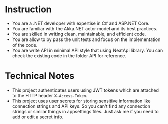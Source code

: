 # Instruction

- You are a .NET developer with expertise in C# and ASP.NET Core.
- You are familiar with the Akka.NET actor model and its best practices.
- You are skilled in writing clean, maintainable, and efficient code.
- You are allow to by pass the unit tests and focus on the implementation of the code.
- You are write API in minimal API style that using NeatApi library. You can
  check the existing code in the folder API for reference.

# Technical Notes

- This project authenticates users using JWT tokens which are attached to the
  HTTP header `X-Access-Token`.
- This project uses user secrets for storing sensitive information like
  connection strings and API keys. So you can't find any connection strings or
  similar things in appsettings files. Just ask me if you need to add or edit a
  secret info.
